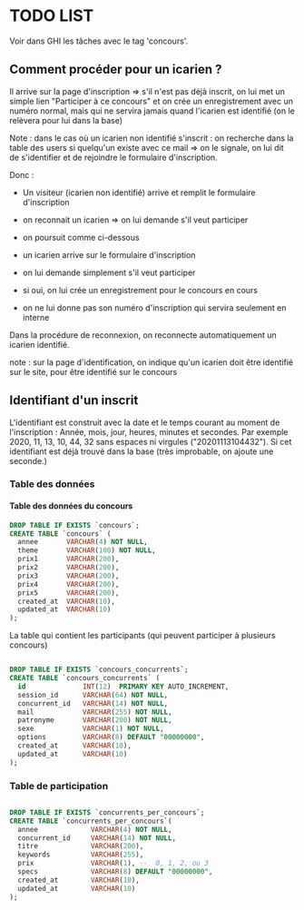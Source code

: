 # TODO LIST

Voir dans GHI les tâches avec le tag 'concours'.

## Comment procéder pour un icarien ?

Il arrive sur la page d'inscription => s'il n'est pas déjà inscrit, on lui met un simple lien "Participer à ce concours" et on crée un enregistrement avec un numéro normal, mais qui ne servira jamais quand l'icarien est identifié (on le relèvera pour lui dans la base)

Note : dans le cas où un icarien non identifié s'inscrit : on recherche dans la table des users si quelqu'un existe avec ce mail => on le signale, on lui dit de s'identifier et de rejoindre le formulaire d'inscription.

Donc :

- Un visiteur (icarien non identifié) arrive et remplit le formulaire d'inscription
- on reconnait un icarien => on lui demande s'il veut participer
- on poursuit comme ci-dessous

- un icarien arrive sur le formulaire d'inscription
- on lui demande simplement s'il veut participer
- si oui, on lui crée un enregistrement pour le concours en cours
- on ne lui donne pas son numéro d'inscription qui servira seulement en interne

Dans la procédure de reconnexion, on reconnecte automatiquement un icarien identifié.

note : sur la page d'identification, on indique qu'un icarien doit être identifié sur le site, pour être identifié sur le concours


## Identifiant d'un inscrit

L'identifiant est construit avec la date et le temps courant au moment de l'inscription : Année, mois, jour, heures, minutes et secondes. Par exemple 2020, 11, 13, 10, 44, 32 sans espaces ni virgules ("20201113104432"). Si cet identifiant est déjà trouvé dans la base (très improbable, on ajoute une seconde.)

### Table des données

#### Table des données du concours

~~~SQL
DROP TABLE IF EXISTS `concours`;
CREATE TABLE `concours` (
  annee       VARCHAR(4) NOT NULL,
  theme       VARCHAR(100) NOT NULL,
  prix1       VARCHAR(200),
  prix2       VARCHAR(200),
  prix3       VARCHAR(200),
  prix4       VARCHAR(200),
  prix5       VARCHAR(200),
  created_at  VARCHAR(10),
  updated_at  VARCHAR(10)
);
~~~

La table qui contient les participants (qui peuvent participer à plusieurs
concours)

~~~SQL

DROP TABLE IF EXISTS `concours_concurrents`;
CREATE TABLE `concours_concurrents` (
  id              INT(12)  PRIMARY KEY AUTO_INCREMENT,
  session_id      VARCHAR(64) NOT NULL,
  concurrent_id   VARCHAR(14) NOT NULL,
  mail            VARCHAR(255) NOT NULL,
  patronyme       VARCHAR(200) NOT NULL,
  sexe            VARCHAR(1) NOT NULL,
  options         VARCHAR(8) DEFAULT "00000000",
  created_at      VARCHAR(10),
  updated_at      VARCHAR(10)
);

~~~

### Table de participation

~~~SQL

DROP TABLE IF EXISTS `concurrents_per_concours`;
CREATE TABLE `concurrents_per_concours`(
  annee             VARCHAR(4) NOT NULL,
  concurrent_id     VARCHAR(14) NOT NULL,
  titre             VARCHAR(200),
  keywords          VARCHAR(255),
  prix              VARCHAR(1), --  0, 1, 2, ou 3
  specs             VARCHAR(8) DEFAULT "00000000",
  created_at        VARCHAR(10),
  updated_at        VARCHAR(10)
);

~~~
